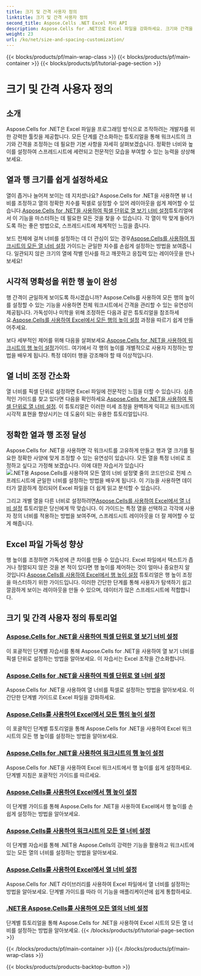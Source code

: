 ```yaml
---
title: 크기 및 간격 사용자 정의
linktitle: 크기 및 간격 사용자 정의
second_title: Aspose.Cells .NET Excel 처리 API
description: Aspose.Cells for .NET으로 Excel 파일을 강화하세요. 크기와 간격을 사용자 지정하고, 열 너비와 행 높이를 손쉽게 설정하는 방법을 알려주는 따라하기 쉬운 튜토리얼을 알아보세요.
weight: 23
url: /ko/net/size-and-spacing-customization/
---
```


{{< blocks/products/pf/main-wrap-class >}}
{{< blocks/products/pf/main-container >}}
{{< blocks/products/pf/tutorial-page-section >}}

# 크기 및 간격 사용자 정의

## 소개

Aspose.Cells for .NET은 Excel 파일을 프로그래밍 방식으로 조작하려는 개발자를 위한 강력한 툴킷을 제공합니다. 모든 단계를 간소화하는 튜토리얼을 통해 워크시트의 크기와 간격을 조정하는 데 필요한 기본 사항을 자세히 살펴보겠습니다. 정확한 너비와 높이를 설정하여 스프레드시트에 세련되고 전문적인 모습을 부여할 수 있는 능력을 상상해 보세요.

## 열과 행 크기를 쉽게 설정하세요

 열이 좁거나 늘어져 보이는 데 지치셨나요? Aspose.Cells for .NET을 사용하면 뷰 너비를 조정하고 열의 정확한 치수를 픽셀로 설정할 수 있어 레이아웃을 쉽게 제어할 수 있습니다.[Aspose.Cells for .NET을 사용하여 픽셀 단위로 열 보기 너비 설정](./setting-column-view-width/)튜토리얼에서 이 기능을 마스터하는 데 필요한 모든 것을 찾을 수 있습니다. 각 열이 딱 맞게 들어가도록 하는 좋은 방법으로, 스프레드시트에 체계적인 느낌을 줍니다.

 보드 전체에 걸쳐 너비를 설정하는 데 더 관심이 있는 경우[Aspose.Cells를 사용하여 워크시트의 모든 열 너비 설정](./setting-width-of-all-columns-in-worksheet/) 가이드는 균일한 치수를 손쉽게 설정하는 방법을 보여줍니다. 일관되지 않은 크기의 열에 작별 인사를 하고 깨끗하고 응집력 있는 레이아웃을 만나보세요!

## 시각적 명확성을 위한 행 높이 완성

 행 간격이 균일하게 보이도록 하시겠습니까? Aspose.Cells를 사용하여 모든 행의 높이를 설정할 수 있는 기능을 사용하면 전체 워크시트에서 간격을 관리할 수 있는 유연성이 제공됩니다. 가독성이나 미학을 위해 조정하든 다음과 같은 튜토리얼을 참조하세요.[Aspose.Cells를 사용하여 Excel에서 모든 행의 높이 설정](./setting-height-of-all-rows/) 과정을 따르기 쉽게 만들어주세요.

 보다 세부적인 제어를 위해 다음을 살펴보세요.[Aspose.Cells for .NET을 사용하여 워크시트의 행 높이 설정](./setting-height-of-all-rows-in-worksheet/)가이드. 여기에서 각 행의 높이를 개별적으로 사용자 지정하는 방법을 배우게 됩니다. 특정 데이터 행을 강조해야 할 때 이상적입니다.

## 열 너비 조정 간소화

 열 너비를 픽셀 단위로 설정하면 Excel 파일에 전문적인 느낌을 더할 수 있습니다. 심층적인 가이드를 찾고 있다면 다음을 확인하세요.[Aspose.Cells for .NET을 사용하여 픽셀 단위로 열 너비 설정](./setting-column-width/). 이 튜토리얼은 이러한 미세 조정을 완벽하게 익히고 워크시트의 시각적 표현을 향상시키는 데 도움이 되는 유용한 튜토리얼입니다.

## 정확한 열과 행 조정 달성

 Aspose.Cells for .NET을 사용하면 각 워크시트를 고유하게 만들고 행과 열 크기를 필요한 정확한 사양에 맞게 조정할 수 있는 유연성이 있습니다. 모든 열을 특정 너비로 조정하고 싶다고 가정해 보겠습니다. 이에 대한 자습서가 있습니다![.NET용 Aspose.Cells를 사용하여 모든 열의 너비 설정](./setting-width-of-all-columns/)몇 줄의 코드만으로 전체 스프레드시트에 균일한 너비를 설정하는 방법을 배우게 됩니다. 이 기능을 사용하면 데이터가 깔끔하게 정리되어 Excel 파일을 더 쉽게 읽고 분석할 수 있습니다.

 그리고 개별 열을 다른 너비로 설정하려면[Aspose.Cells를 사용하여 Excel에서 열 너비 설정](./setting-width-of-column/) 튜토리얼은 당신에게 딱 맞습니다. 이 가이드는 특정 열을 선택하고 각각에 사용자 정의 너비를 적용하는 방법을 보여주며, 스프레드시트 레이아웃을 더 잘 제어할 수 있게 해줍니다. 

## Excel 파일 가독성 향상

 행 높이를 조정하면 가독성에 큰 차이를 만들 수 있습니다. Excel 파일에서 텍스트가 좁거나 정렬되지 않은 것을 본 적이 있다면 행 높이를 제어하는 것이 얼마나 중요한지 알 것입니다.[Aspose.Cells를 사용하여 Excel에서 행 높이 설정](./setting-height-of-row/) 튜토리얼은 행 높이 조정을 마스터하기 위한 가이드입니다. 이러한 간단한 단계를 통해 사용자가 탐색하기 쉽고 깔끔하게 보이는 레이아웃을 만들 수 있으며, 데이터가 많은 스프레드시트에 적합합니다.

## 크기 및 간격 사용자 정의 튜토리얼
### [Aspose.Cells for .NET을 사용하여 픽셀 단위로 열 보기 너비 설정](./setting-column-view-width/)
이 포괄적인 단계별 자습서를 통해 Aspose.Cells for .NET을 사용하여 열 보기 너비를 픽셀 단위로 설정하는 방법을 알아보세요. 이 자습서는 Excel 조작을 간소화합니다.
### [Aspose.Cells for .NET을 사용하여 픽셀 단위로 열 너비 설정](./setting-column-width/)
Aspose.Cells for .NET을 사용하여 열 너비를 픽셀로 설정하는 방법을 알아보세요. 이 간단한 단계별 가이드로 Excel 파일을 강화하세요.
### [Aspose.Cells를 사용하여 Excel에서 모든 행의 높이 설정](./setting-height-of-all-rows/)
이 포괄적인 단계별 튜토리얼을 통해 Aspose.Cells for .NET을 사용하여 Excel 워크시트의 모든 행 높이를 설정하는 방법을 알아보세요.
### [Aspose.Cells for .NET을 사용하여 워크시트의 행 높이 설정](./setting-height-of-all-rows-in-worksheet/)
Aspose.Cells for .NET을 사용하여 Excel 워크시트에서 행 높이를 쉽게 설정하세요. 단계별 지침은 포괄적인 가이드를 따르세요.
### [Aspose.Cells를 사용하여 Excel에서 행 높이 설정](./setting-height-of-row/)
이 단계별 가이드를 통해 Aspose.Cells for .NET을 사용하여 Excel에서 행 높이를 손쉽게 설정하는 방법을 알아보세요.
### [Aspose.Cells를 사용하여 워크시트의 모든 열 너비 설정](./setting-width-of-all-columns-in-worksheet/)
이 단계별 자습서를 통해 .NET용 Aspose.Cells의 강력한 기능을 활용하고 워크시트에 있는 모든 열의 너비를 설정하는 방법을 알아보세요.
### [Aspose.Cells를 사용하여 Excel에서 열 너비 설정](./setting-width-of-column/)
Aspose.Cells for .NET 라이브러리를 사용하여 Excel 파일에서 열 너비를 설정하는 방법을 알아보세요. 단계별 가이드를 따라 이 기능을 애플리케이션에 쉽게 통합하세요.
### [.NET용 Aspose.Cells를 사용하여 모든 열의 너비 설정](./setting-width-of-all-columns/)
단계별 튜토리얼을 통해 Aspose.Cells for .NET을 사용하여 Excel 시트의 모든 열 너비를 설정하는 방법을 알아보세요.
{{< /blocks/products/pf/tutorial-page-section >}}

{{< /blocks/products/pf/main-container >}}
{{< /blocks/products/pf/main-wrap-class >}}

{{< blocks/products/products-backtop-button >}}
